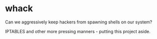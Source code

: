 # whack
Can we aggressively keep hackers from spawning shells on our system?

IPTABLES and other more pressing manners - putting this project aside.

